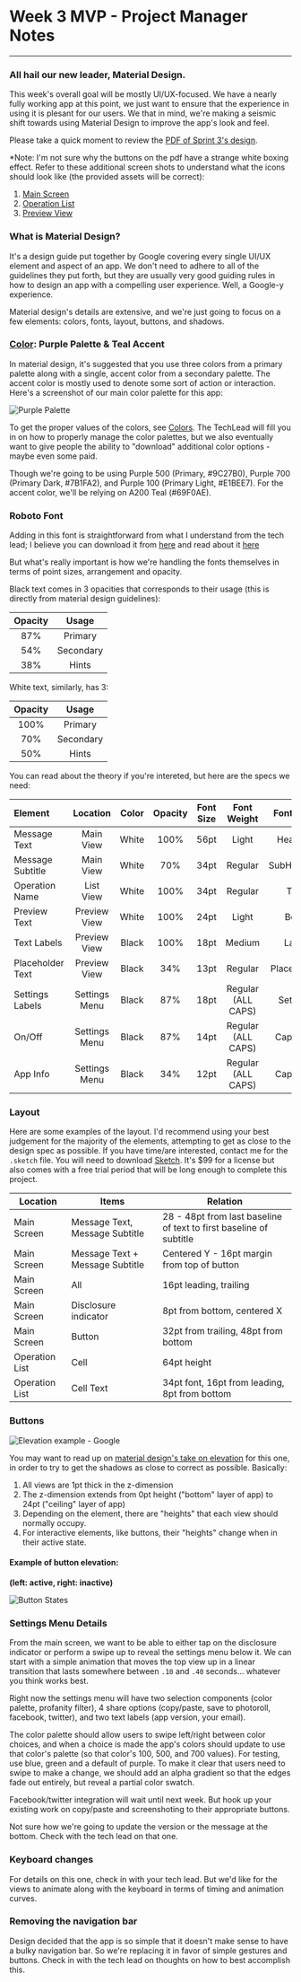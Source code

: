 # Week 3 MVP - Project Manager Notes
---

### All hail our new leader, Material Design. 

This week's overall goal will be mostly UI/UX-focused. We have a nearly fully working app at this point, we just want to ensure that the experience in using it is plesant for our users. We that in mind, we're making a seismic shift towards using Material Design to improve the app's look and feel. 

Please take a quick moment to review the [PDF of Sprint 3's design](../Images/octo_week3_mat_design.pdf). 

*Note: I'm not sure why the buttons on the pdf have a strange white boxing effect. Refer to these additional screen shots to understand what the icons should look like (the provided assets will be correct): 

1. [Main Screen](../Image/main_view_ss.png)
2. [Operation List](../Image/operation_list_ss.png)
3. [Preview View](../Image/preview_view_ss.png)

### What is Material Design?

It's a design guide put together by Google covering every single UI/UX element and aspect of an app. We don't need to adhere to all of the guidelines they put forth, but they are usually very good guiding rules in how to design an app with a compelling user experience. Well, a Google-y experience. 

Material design's details are extensive, and we're just going to focus on a few elements: colors, fonts, layout, buttons, and shadows.

### [Color](https://material.google.com/style/color.html): Purple Palette & Teal Accent

In material design, it's suggested that you use three colors from a primary palette along with a single, accent color from a secondary palette. The accent color is mostly used to denote some sort of action or interaction. Here's a screenshot of our main color palette for this app: 

![Purple Palette](../Images/purple_palette_ss.png)

To get the proper values of the colors, see [Colors](https://material.google.com/style/color.html). The TechLead will fill you in on how to properly manage the color palettes, but we also eventually want to give people the ability to "download" additional color options - maybe even some paid. 

Though we're going to be using Purple 500 (Primary, #9C27B0), Purple 700 (Primary Dark, #7B1FA2), and Purple 100 (Primary Light, #E1BEE7). For the accent color, we'll be relying on A200 Teal (#69F0AE). 

### Roboto Font
Adding in this font is straightforward from what I understand from the tech lead; I believe you can download it from [here](https://material.google.com/resources/roboto-noto-fonts.html) and read about it [here](https://fonts.google.com/specimen/Roboto) 

But what's really important is how we're handling the fonts themselves in terms of point sizes, arrangement and opacity. 

Black text comes in 3 opacities that corresponds to their usage (this is directly from material design guidelines): 

| Opacity | Usage | 
| :-----: | :---: | 
|   87%   |Primary| 
|   54%   |Secondary|
|   38%   | Hints |

White text, similarly, has 3:

| Opacity | Usage |
| :-----: | :---: |
|   100%   |Primary|
|   70%   |Secondary|
|   50%   | Hints |

You can read about the theory if you're intereted, but here are the specs we need:

| Element | Location | Color | Opacity | Font Size | Font Weight | Font Style |
| :--- | :---: | :---: | :---: | :---: | :---: | :---: | 
| Message Text | Main View | White | 100% | 56pt | Light | Headline |
| Message Subtitle | Main View | White | 70% | 34pt  | Regular | SubHeadline | 
| Operation Name | List View | White | 100% | 34pt | Regular | Title |
| Preview Text | Preview View | White | 100% | 24pt | Light | Body |
| Text Labels | Preview View | Black | 100% | 18pt | Medium | Label |
| Placeholder Text | Preview View | Black | 34% | 13pt | Regular | Placeholder |
| Settings Labels | Settings Menu | Black | 87% | 18pt | Regular (ALL CAPS) | Settings |
| On/Off | Settings Menu | Black | 87% | 14pt | Regular (ALL CAPS) | Caption 1 |
| App Info | Settings Menu | Black | 34% | 12pt | Regular (ALL CAPS) | Caption 2 |

### Layout

Here are some examples of the layout. I'd recommend using your best judgement for the majority of the elements, attempting to get as close to the design spec as possible. If you have time/are interested, contact me for the `.sketch` file. You will need to download [Sketch](https://www.sketchapp.com/). It's $99 for a license but also comes with a free trial period that will be long enough to complete this project. 

| Location | Items | Relation |
| --- | --- | --- |
| Main Screen | Message Text, Message Subtitle | 28 - 48pt from last baseline of text to first baseline of subtitle |
| Main Screen | Message Text + Message Subtitle | Centered Y - 16pt margin from top of button |
| Main Screen | All | 16pt leading, trailing | 
| Main Screen | Disclosure indicator | 8pt from bottom, centered X |
| Main Screen | Button | 32pt from trailing, 48pt from bottom |
| Operation List | Cell | 64pt height |
| Operation List | Cell Text | 34pt font, 16pt from leading, 8pt from bottom |

### Buttons

![Elevation example - Google](https://material-design.storage.googleapis.com/publish/material_v_9/0B6Okdz75tqQsTVdGcm1LX0dVeGM/whatismaterial_3d_elevation1.png)

You may want to read up on [material design's take on elevation](https://material.google.com/material-design/elevation-shadows.html) for this one, in order to try to get the shadows as close to correct as possible. Basically: 

1. All views are 1pt thick in the z-dimension
2. The z-dimension extends from 0pt height ("bottom" layer of app) to 24pt ("ceiling" layer of app)
3. Depending on the element, there are "heights" that each view should normally occupy. 
4. For interactive elements, like buttons, their "heights" change when in their active state. 

#### Example of button elevation: 
**(left: active, right: inactive)**

![Button States](../Images/button_states.png)


### Settings Menu Details

From the main screen, we want to be able to either tap on the disclosure indicator or perform a swipe up to reveal the settings menu below it. We can start with a simple animation that moves the top view up in a linear transition that lasts somewhere between `.10` and `.40` seconds... whatever you think works best. 

Right now the settings menu will have two selection components (color palette, profanity filter), 4 share options (copy/paste, save to photoroll, facebook, twitter), and two text labels (app version, your email). 

The color palette should allow users to swipe left/right between color choices, and when a choice is made the app's colors should update to use that color's palette (so that color's 100, 500, and 700 values). For testing, use blue, green and a default of purple. To make it clear that users need to swipe to make a change, we should add an alpha gradient so that the edges fade out entirely, but reveal a partial color swatch. 

Facebook/twitter integration will wait until next week. But hook up your existing work on copy/paste and screenshoting to their appropriate buttons. 

Not sure how we're going to update the version or the message at the bottom. Check with the tech lead on that one. 

### Keyboard changes
For details on this one, check in with your tech lead. But we'd like for the views to animate along with the keyboard in terms of timing and animation curves. 

### Removing the navigation bar
Design decided that the app is so simple that it doesn't make sense to have a bulky navigation bar. So we're replacing it in favor of simple gestures and buttons. Check in with the tech lead on thoughts on how to best accomplish this. 
